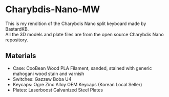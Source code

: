 # Charybdis-Nano-MW
This is my rendition of the Charybdis Nano split keyboard made by BastardKB.  
All the 3D models and plate files are from the open source Charybdis Nano repository.

## Materials
- Case: CooBean Wood PLA Filament, sanded, stained with generic mahogani wood stain and varnish
- Switches: Gazzew Boba U4
- Keycaps: Ogre Zinc Alloy OEM Keycaps (Korean Local Seller)
- Plates: Laserboost Galvanized Steel Plates
